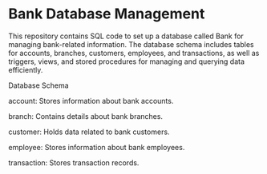 # Bank Database Management
This repository contains SQL code to set up a database called Bank for managing bank-related information. The database schema includes tables for accounts, branches, customers, employees, and transactions, as well as triggers, views, and stored procedures for managing and querying data efficiently. 

Database Schema

account: Stores information about bank accounts.

branch: Contains details about bank branches.

customer: Holds data related to bank customers.

employee: Stores information about bank employees.

transaction: Stores transaction records.
